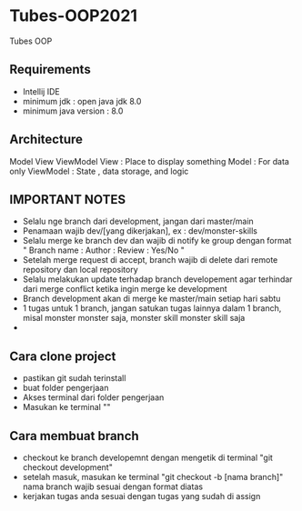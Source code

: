 # Tubes-OOP2021
Tubes OOP
## Requirements
- Intellij IDE
- minimum jdk : open java jdk 8.0
- minimum java version : 8.0

## Architecture
Model View ViewModel
View : Place to display something
Model : For data only
ViewModel : State , data storage, and logic

## IMPORTANT NOTES
 - Selalu nge branch dari development, jangan dari master/main
 - Penamaan wajib dev/[yang dikerjakan], ex : dev/monster-skills
 - Selalu merge ke branch dev dan wajib di notify ke group dengan format
" Branch name :
  Author :
  Review : Yes/No
"
- Setelah merge request di accept, branch wajib di delete dari remote repository dan local repository
- Selalu melakukan update terhadap branch developement agar terhindar dari merge conflict ketika ingin merge ke development
- Branch development akan di merge ke master/main setiap hari sabtu
- 1 tugas untuk 1 branch, jangan satukan tugas lainnya dalam 1 branch, misal monster monster saja, monster skill monster skill saja
- 

## Cara clone project
- pastikan git sudah terinstall
- buat folder pengerjaan
- Akses terminal dari folder pengerjaan
- Masukan ke terminal ""

## Cara membuat branch
- checkout ke branch developemnt dengan mengetik di terminal "git checkout development"
- setelah masuk, masukan ke terminal "git checkout -b [nama branch]" nama branch wajib sesuai dengan format diatas
- kerjakan tugas anda sesuai dengan tugas yang sudah di assign
